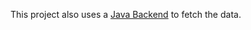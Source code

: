 This project also uses a [Java Backend](https://github.com/betterphp/BukkitDev-Plugin-Tracker-Java) to fetch the data.
